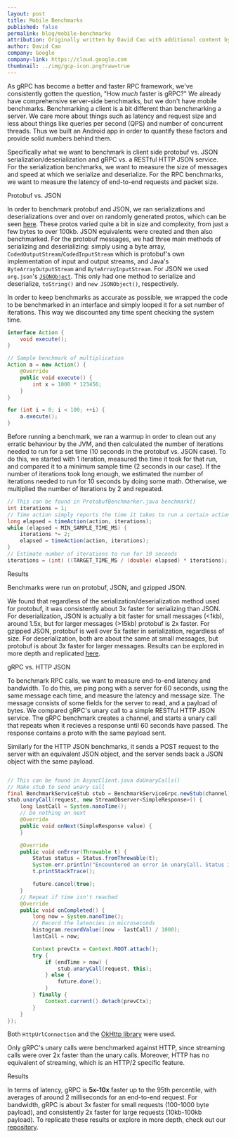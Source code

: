 ```yaml
---
layout: post
title: Mobile Benchmarks
published: false
permalink: blog/mobile-benchmarks
attribution: Originally written by David Cao with additional content by Makarand and others at Google.
author: David Cao
company: Google
company-link: https://cloud.google.com
thumbnail: ../img/gcp-icon.png?raw=true
---
```


As gRPC has become a better and faster RPC framework, we've consistently gotten the question, "How _much_ faster is gRPC?" We already have comprehensive server-side benchmarks, but we don't have mobile benchmarks. Benchmarking a client is a bit different than benchmarking a server. We care more about things such as latency and request size and less about things like queries per second (QPS) and number of concurrent threads. Thus we built an Android app in order to quantify these factors and provide solid numbers behind them. 

Specifically what we want to benchmark is client side protobuf vs. JSON serialization/deserialization and gRPC vs. a RESTful HTTP JSON service. For the serialization benchmarks, we want to measure the size of messages and speed at which we serialize and deserialize. For the RPC benchmarks, we want to measure the latency of end-to-end requests and packet size.


Protobuf vs. JSON

In order to benchmark protobuf and JSON, we ran serializations and deserializations over and over on randomly generated protos, which can be seen [here](https://github.com/david-cao/gRPCBenchmarks/tree/master/protolite_app/app/src/main/proto). These protos varied quite a bit in size and complexity, from just a few bytes to over 100kb. JSON equivalents were created and then also benchmarked. For the protobuf messages, we had three main methods of serializing and deserializing: simply using a byte array, `CodedOutputStream`/`CodedInputStream` which is protobuf's own implementation of input and output streams, and Java's `ByteArrayOutputStream` and `ByteArrayInputStream`. For JSON we used `org.json`'s [`JSONObject`](https://developer.android.com/reference/org/json/JSONObject.html). This only had one method to serialize and deserialize, `toString()` and `new JSONObject()`, respectively. 

In order to keep benchmarks as accurate as possible, we wrapped the code to be benchmarked in an interface and simply looped it for a set number of iterations. This way we discounted any time spent checking the system time.

``` Java
interface Action {
    void execute();
}

// Sample benchmark of multiplication
Action a = new Action() {
    @Override
    public void execute() {
        int x = 1000 * 123456;
    }
}

for (int i = 0; i < 100; ++i) {
    a.execute();
}
```
Before running a benchmark, we ran a warmup in order to clean out any erratic behaviour by the JVM, and then calculated the number of iterations needed to run for a set time (10 seconds in the protobuf vs. JSON case). To do this, we started with 1 iteration, measured the time it took for that run, and compared it to a minimum sample time (2 seconds in our case). If the number of iterations took long enough, we estimated the number of iterations needed to run for 10 seconds by doing some math. Otherwise, we multiplied the number of iterations by 2 and repeated.

```Java
// This can be found in ProtobufBenchmarker.java benchmark()
int iterations = 1;
// Time action simply reports the time it takes to run a certain action for that number of iterations
long elapsed = timeAction(action, iterations);
while (elapsed < MIN_SAMPLE_TIME_MS) {
    iterations *= 2;
    elapsed = timeAction(action, iterations);
}
// Estimate number of iterations to run for 10 seconds
iterations = (int) ((TARGET_TIME_MS / (double) elapsed) * iterations);
```

Results

Benchmarks were run on protobuf, JSON, and gzipped JSON.

We found that regardless of the serialization/deserialization method used for protobuf, it was consistently about 3x faster for serializing than JSON. For deserialization, JSON is actually a bit faster for small messages (<1kb), around 1.5x, but for larger messages (>15kb) protobuf is 2x faster. For gzipped JSON, protobuf is well over 5x faster in serialization, regardless of size. For deserialization, both are about the same at small messages, but protobuf is about 3x faster for larger messages. Results can be explored in more depth and replicated [here](/github_readme).


gRPC vs. HTTP JSON


To benchmark RPC calls, we want to measure end-to-end latency and bandwidth. To do this, we ping pong with a server for 60 seconds, using the same message each time, and measure the latency and message size. The message consists of some fields for the server to read, and a payload of bytes. We compared gRPC's unary call to a simple RESTful HTTP JSON service. The gRPC benchmark creates a channel, and starts a unary call that repeats when it recieves a response until 60 seconds have passed. The response contains a proto with the same payload sent.

Similarly for the HTTP JSON benchmarks, it sends a POST request to the server with an equivalent JSON object, and the server sends back a JSON object with the same payload.

```Java

// This can be found in AsyncClient.java doUnaryCalls()
// Make stub to send unary call
final BenchmarkServiceStub stub = BenchmarkServiceGrpc.newStub(channel);
stub.unaryCall(request, new StreamObserver<SimpleResponse>() {
    long lastCall = System.nanoTime();
    // Do nothing on next
    @Override
    public void onNext(SimpleResponse value) {
    }

    @Override
    public void onError(Throwable t) {
        Status status = Status.fromThrowable(t);
        System.err.println("Encountered an error in unaryCall. Status is " + status);
        t.printStackTrace();

        future.cancel(true);
    }
    // Repeat if time isn't reached
    @Override
    public void onCompleted() {
        long now = System.nanoTime();
        // Record the latencies in microseconds
        histogram.recordValue((now - lastCall) / 1000);
        lastCall = now;

        Context prevCtx = Context.ROOT.attach();
        try {
            if (endTime > now) {
                stub.unaryCall(request, this);
            } else {
                future.done();
            }
        } finally {
            Context.current().detach(prevCtx);
        }
    }
});
```
Both `HttpUrlConnection` and the [OkHttp library](https://square.github.io/okhttp/) were used.

Only gRPC's unary calls were benchmarked against HTTP, since streaming calls were over 2x faster than the unary calls. Moreover, HTTP has no equivalent of streaming, which is an HTTP/2 specific feature.


Results

In terms of latency, gRPC is **5x-10x** faster up to the 95th percentile, with averages of around 2 milliseconds for an end-to-end request. For bandwidth, gRPC is about 3x faster for small requests (100-1000 byte payload), and consistently 2x faster for large requests (10kb-100kb payload). To replicate these results or explore in more depth, check out our [repository](/github_readme).
